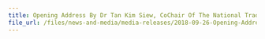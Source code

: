 ```yaml
---
title: Opening Address By Dr Tan Kim Siew, CoChair Of The National Trade And Logistics Inter-Agency Steering Commitee (NTLSC), At The Official Launch Of The NTP On 26 SEP 2018 At Orchard Hotel
file_url: /files/news-and-media/media-releases/2018-09-26-Opening-Address-DR-TKS.pdf
---
```

